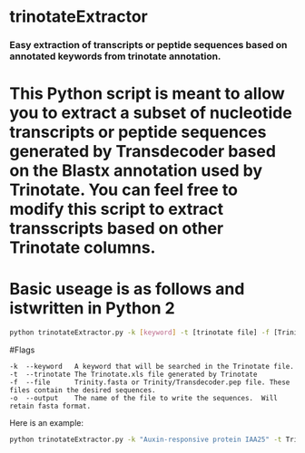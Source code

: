 # trinotateExtractor

### Easy extraction of transcripts or peptide sequences based on annotated keywords from trinotate annotation.

# This Python script is meant to allow you to extract a subset of nucleotide transcripts or peptide sequences generated by Transdecoder based on the Blastx annotation used by Trinotate.  You can feel free to modify this script to extract transscripts based on other Trinotate columns.  

# Basic useage is as follows and istwritten in Python 2

```bash
python trinotateExtractor.py -k [keyword] -t [trinotate file] -f [Trinity Fasta or Transdecoder PEP file] -o [output file to write to]
```
#Flags

	-k 	--keyword 	A keyword that will be searched in the Trinotate file.
	-t  --trinotate The Trinotate.xls file generated by Trinotate
	-f  --file      Trinity.fasta or Trinity/Transdecoder.pep file. These files contain the desired sequences.
	-o  --output    The name of the file to write the sequences.  Will retain fasta format.

Here is an example:

```bash
python trinotateExtractor.py -k "Auxin-responsive protein IAA25" -t Trinotate.xls -f Paspalum_urvillei_GENES.fasta -o test.fasta
```

